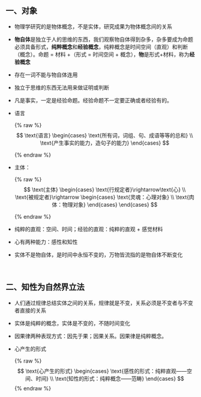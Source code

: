 ## 一、对象

- 物理学研究的是物体概念，不是实体，研究成果为物体概念间的关系

- **物自体**是独立于人的思维的东西，我们观察物自体得到杂多，杂多要成为命题必须具备形式，**纯粹概念**和**经验概念**，纯粹概念是时间空间（直观）和判断（概念）。命题 = 材料 +（形式 = 时间空间 + 概念），**物**是形式+材料，称为**经验概念**

- 存在一词不能与物自体连用

- 独立于思维的东西无法用来做证明或判断

- 凡是事实，一定是经验命题。经验命题不一定要正确或者经验有的。

- 语言

  {% raw %}
  $$
  \text{语言}
  \begin{cases}
  \text{所有词，词组、句、成语等等的总和} \\
  \text{产生事实的能力，造句子的能力}
  \end{cases}
  $$
  

  {% endraw %}

- 主体：

  {% raw %}
  $$
  \text{主体}
  \begin{cases}
  \text{行规定者}\rightarrow\text{心} \\
  \text{被规定者}\rightarrow
  \begin{cases}
  \text{灵魂：心理对象} \\
  \text{肉体：物理对象}
  \end{cases}
  \end{cases}
  $$
  

  {% endraw %}

- 纯粹的直观：空间、时间；经验的直观：纯粹的直观 + 感觉材料

- 心有两种能力：感性和知性

- 实体不是物自体，是时间中永恒不变的，万物皆流指的是物自体不断变化

​		

## 二、知性为自然界立法

- 人们通过规律总结实体之间的关系，规律就是不变，关系必须是不变者与不变者直接的关系
- 实体是纯粹的概念，实体是不变的，不随时间变化

- 因果律两种表现方式：因先于果；因果关系。因果律是纯粹概念。

- 心产生的形式
  
  {% raw %}
  $$
  \text{心产生的形式}
  \begin{cases}
  \text{感性的形式：纯粹直观——空间、时间} \\
  \text{知性的形式：纯粹概念——范畴}
  \end{cases}
  $$
  {% endraw %}